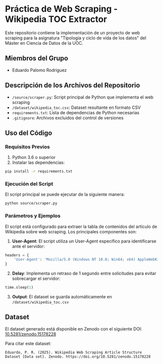 # Práctica de Web Scraping - Wikipedia TOC Extractor

Este repositorio contiene la implementación de un proyecto de web scraping para la asignatura "Tipología y ciclo de vida de los datos" del Máster en Ciencia de Datos de la UOC.

## Miembros del Grupo
- Eduardo Palomo Rodriguez

## Descripción de los Archivos del Repositorio
- `/source/scraper.py`: Script principal de Python que implementa el web scraping
- `/dataset/wikipedia_toc.csv`: Dataset resultante en formato CSV
- `requirements.txt`: Lista de dependencias de Python necesarias
- `.gitignore`: Archivos excluidos del control de versiones

## Uso del Código

### Requisitos Previos
1. Python 3.6 o superior
2. Instalar las dependencias:
```bash
pip install -r requirements.txt
```

### Ejecución del Script
El script principal se puede ejecutar de la siguiente manera:
```bash
python source/scraper.py
```

### Parámetros y Ejemplos
El script está configurado para extraer la tabla de contenidos del artículo de Wikipedia sobre web scraping. Los principales componentes son:

1. **User-Agent**: El script utiliza un User-Agent específico para identificarse ante el servidor:
```python
headers = {
    'User-Agent': 'Mozilla/5.0 (Windows NT 10.0; Win64; x64) AppleWebKit/537.36'
}
```

2. **Delay**: Implementa un retraso de 1 segundo entre solicitudes para evitar sobrecargar el servidor:
```python
time.sleep(1)
```

3. **Output**: El dataset se guarda automáticamente en `/dataset/wikipedia_toc.csv`

## Dataset
El dataset generado está disponible en Zenodo con el siguiente DOI:
[10.5281/zenodo.15178228](https://doi.org/10.5281/zenodo.15178228)

Para citar este dataset:
```
Eduardo, P. R. (2025). Wikipedia Web Scraping Article Structure Dataset [Data set]. Zenodo. https://doi.org/10.5281/zenodo.15178228
```

